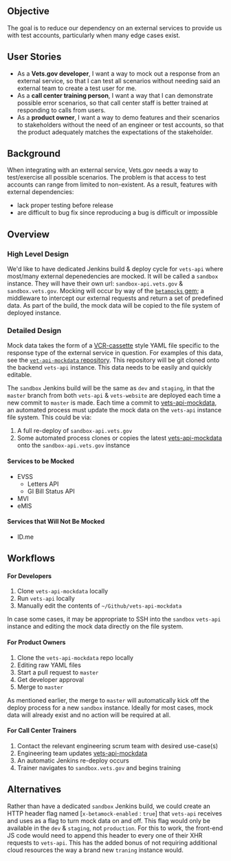 ## Objective
The goal is to reduce our dependency on an external services to provide us with test accounts, particularly when many edge cases exist.

## User Stories
- As a **Vets.gov developer**, I want a way to mock out a response from an external service, so that I can test all scenarios without needing said an external team to create a test user for me.
- As a **call center training person**, I want a way that I can demonstrate possible error scenarios, so that call center staff is better trained at responding to calls from users.
- As a **product owner**, I want a way to demo features and their scenarios to stakeholders without the need of an engineer or test accounts, so that the product adequately matches the expectations of the stakeholder.

## Background
When integrating with an external service, Vets.gov needs a way to test/exercise all possible scenarios. The problem is that access to test accounts can range from limited to non-existent.  As a result, features with external dependencies:
- lack proper testing before release
- are difficult to bug fix since reproducing a bug is difficult or impossible

## Overview
### High Level Design
We'd like to have dedicated Jenkins build & deploy cycle for `vets-api` where most/many external depenedencies are mocked.  It will be called a `sandbox` instance.  They will have their own url: `sandbox-api.vets.gov` & `sandbox.vets.gov`.  Mocking will occur by way of the [`betamocks` gem](https://github.com/department-of-veterans-affairs/betamocks); a middleware to intercept our external requests and return a set of predefined data.  As part of the build, the mock data will be copied to the file system of deployed instance.

### Detailed Design
Mock data takes the form of a [VCR-cassette](https://github.com/vcr/vcr) style YAML file specific to the response type of the external service in question.  For examples of this data, see the [`vet-api-mockdata` repository](https://github.com/department-of-veterans-affairs/vets-api-mockdata).  This repository will be git cloned onto the backend `vets-api` instance.  This data needs to be easily and quickly editable.

The `sandbox` Jenkins build will be the same as `dev` and `staging`, in that the `master` branch from both `vets-api` & `vets-website` are deployed each time a new commit to `master` is made.  Each time a commit to [vets-api-mockdata](https://github.com/department-of-veterans-affairs/vets-api-mockdata), an automated process must update the mock data on the `vets-api` instance file system.  This could be via:

1. A full re-deploy of `sandbox-api.vets.gov`
2. Some automated process clones or copies the latest [vets-api-mockdata](https://github.com/department-of-veterans-affairs/vets-api-mockdata) onto the `sandbox-api.vets.gov` instance

#### Services to be Mocked
- EVSS
  - Letters API
  - GI Bill Status API
- MVI
- eMIS

#### Services that Will Not Be Mocked
- ID.me

## Workflows
#### For Developers
1. Clone `vets-api-mockdata` locally
2. Run `vets-api` locally
3. Manually edit the contents of `~/Github/vets-api-mockdata`  

In case some cases, it may be appropriate to SSH into the `sandbox` `vets-api` instance and editing the mock data directly on the file system.

#### For Product Owners
1. Clone the `vets-api-mockdata` repo locally 
2. Editing raw YAML files
3. Start a pull request to `master`
4. Get developer approval
5. Merge to `master`

As mentioned earlier, the merge to `master` will automatically kick off the deploy process for a new `sandbox` instance.  Ideally for most cases, mock data will already exist and no action will be required at all.

#### For Call Center Trainers
1. Contact the relevant engineering scrum team with desired use-case(s)
2. Engineering team updates [vets-api-mockdata](https://github.com/department-of-veterans-affairs/vets-api-mockdata)
3. An automatic Jenkins re-deploy occurs
4. Trainer navigates to `sandbox.vets.gov` and begins training

## Alternatives
Rather than have a dedicated `sandbox` Jenkins build, we could create an HTTP header flag named [`x-betamock-enabled` : `true`] that `vets-api` receives and uses as a flag to turn mock data on and off.  This flag would only be available in the `dev` & `staging`, not `production`.  For this to work, the front-end JS code would need to append this header to every one of their XHR requests to `vets-api`.  This has the added bonus of not requiring additional cloud resources the way a brand new `traning` instance would.
